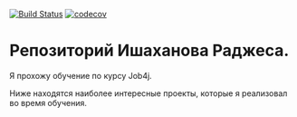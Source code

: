 [![Build Status](https://travis-ci.org/rishakhanov/RI.svg?branch=master)](https://travis-ci.org/rishakhanov/RI)
[![codecov](https://codecov.io/gh/rishakhanov/RI/branch/master/graph/badge.svg)](https://codecov.io/gh/rishakhanov/RI)
# Репозиторий Ишаханова Раджеса.

Я прохожу обучение по курсу Job4j.

Ниже находятся наиболее интересные проекты, которые я реализовал во время обучения.